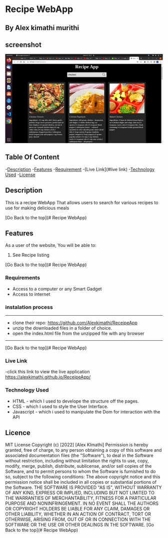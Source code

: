 # Recipe WebApp

## By Alex kimathi murithi

## screenshot
![image](/assets/image/pic.png)

## Table Of Content

-[Description](#description)
-[Features](#features)
-[Requirement](#requirement)
-[Live Link](#live link)
-[Technology Used](#technology-used)
-[License](#license)


## Description 

<p>This is a recipe WebApp That allows users to search for various recipes to use for making delicious meals</p>

[Go Back to the top](# Recipe WebApp)

## Features

As a user of the website, You will be able to:

1. See Recipe listing

[Go Back to the top](# Recipe WebApp)

### Requirements
* Access to a computer or any Smart Gadget
* Access to internet

### instalation process 

***
* clone their repo: https://github.com/Alexkimathi/ReceipeApp
* unzip the downloaded files in a folder of choice.
* open the index.html file from the unzipped file with any browser

***

[Go Back to the top](# Recipe WebApp)

### Live Link

-click this link to view the live application https://alexkimathi.github.io/ReceipeApp/


### Technology Used

* HTML - which I used to develope the structure off the pages.
* CSS - which I used to style the User Interface.
* Javascript - which i used to manipulate the Dom for interaction with the API


## Licence
MIT License
Copyright (c) [2022] [Alex KImathi]
Permission is hereby granted, free of charge, to any person obtaining a copy
of this software and associated documentation files (the "Software"), to deal
in the Software without restriction, including without limitation the rights
to use, copy, modify, merge, publish, distribute, sublicense, and/or sell
copies of the Software, and to permit persons to whom the Software is
furnished to do so, subject to the following conditions:
The above copyright notice and this permission notice shall be included in all
copies or substantial portions of the Software.
THE SOFTWARE IS PROVIDED "AS IS", WITHOUT WARRANTY OF ANY KIND, EXPRESS OR
IMPLIED, INCLUDING BUT NOT LIMITED TO THE WARRANTIES OF MERCHANTABILITY,
FITNESS FOR A PARTICULAR PURPOSE AND NONINFRINGEMENT. IN NO EVENT SHALL THE
AUTHORS OR COPYRIGHT HOLDERS BE LIABLE FOR ANY CLAIM, DAMAGES OR OTHER
LIABILITY, WHETHER IN AN ACTION OF CONTRACT, TORT OR OTHERWISE, ARISING FROM,
OUT OF OR IN CONNECTION WITH THE SOFTWARE OR THE USE OR OTHER DEALINGS IN THE
SOFTWARE.
[Go Back to the top](# Recipe WebApp)


